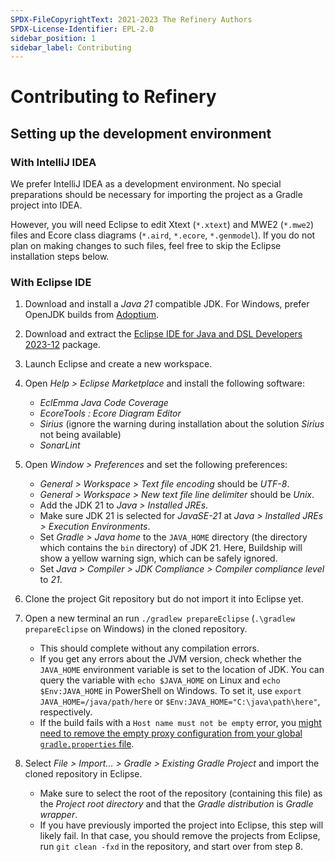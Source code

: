 ```yaml
---
SPDX-FileCopyrightText: 2021-2023 The Refinery Authors
SPDX-License-Identifier: EPL-2.0
sidebar_position: 1
sidebar_label: Contributing
---
```


# Contributing to Refinery

## Setting up the development environment

### With IntelliJ IDEA

We prefer IntelliJ IDEA as a development environment.
No special preparations should be necessary for importing the project as a Gradle project into IDEA.

However, you will need Eclipse to edit Xtext (`*.xtext`) and MWE2 (`*.mwe2`) files and Ecore class diagrams (`*.aird`, `*.ecore`, `*.genmodel`).
If you do not plan on making changes to such files, feel free to skip the Eclipse installation steps below.

### With Eclipse IDE

1. Download and install a _Java 21_ compatible JDK. For Windows, prefer OpenJDK builds from [Adoptium](https://adoptium.net/).

2. Download and extract the [Eclipse IDE for Java and DSL Developers 2023-12](https://www.eclipse.org/downloads/packages/release/2023-12/r/eclipse-ide-java-and-dsl-developers) package.

3. Launch Eclipse and create a new workspace.

4. Open _Help > Eclipse Marketplace_ and install the following software:
    * _EclEmma Java Code Coverage_
    * _EcoreTools : Ecore Diagram Editor_
    * _Sirius_ (ignore the warning during installation about the solution _Sirius_ not being available)
    * _SonarLint_

5. Open _Window > Preferences_ and set the following preferences:
    * _General > Workspace > Text file encoding_ should be _UTF-8_.
    * _General > Workspace > New text file line delimiter_ should be _Unix_.
    * Add the JDK 21 to _Java > Installed JREs_.
    * Make sure JDK 21 is selected for _JavaSE-21_ at _Java > Installed JREs > Execution Environments_.
    * Set _Gradle > Java home_ to the `JAVA_HOME` directory (the directory which contains the `bin` directory) of JDK 21. Here, Buildship will show a yellow warning sign, which can be safely ignored.
    * Set _Java > Compiler > JDK Compliance > Compiler compliance level_ to _21_.

6. Clone the project Git repository but do not import it into Eclipse yet.

7. Open a new terminal an run `./gradlew prepareEclipse` (`.\gradlew prepareEclipse` on Windows) in the cloned repository.
    * This should complete without any compilation errors.
    * If you get any errors about the JVM version, check whether the `JAVA_HOME` environment variable is set to the location of JDK. You can query the variable with `echo $JAVA_HOME` on Linux and `echo $Env:JAVA_HOME` in PowerShell on Windows. To set it, use `export JAVA_HOME=/java/path/here` or `$Env:JAVA_HOME="C:\java\path\here"`, respectively.
    * If the build fails with a `Host name must not be empty` error, you [might need to remove the empty proxy configuration from your global `gradle.properties` file](https://stackoverflow.com/a/62128323).

8. Select _File > Import... > Gradle > Existing Gradle Project_ and import the cloned repository in Eclipse.
    * Make sure to select the root of the repository (containing this file) as the _Project root directory_ and that the _Gradle distribution_ is _Gradle wrapper_.
    * If you have previously imported the project into Eclipse, this step will likely fail. In that case, you should remove the projects from Eclipse, run `git clean -fxd` in the repository, and start over from step 8.
